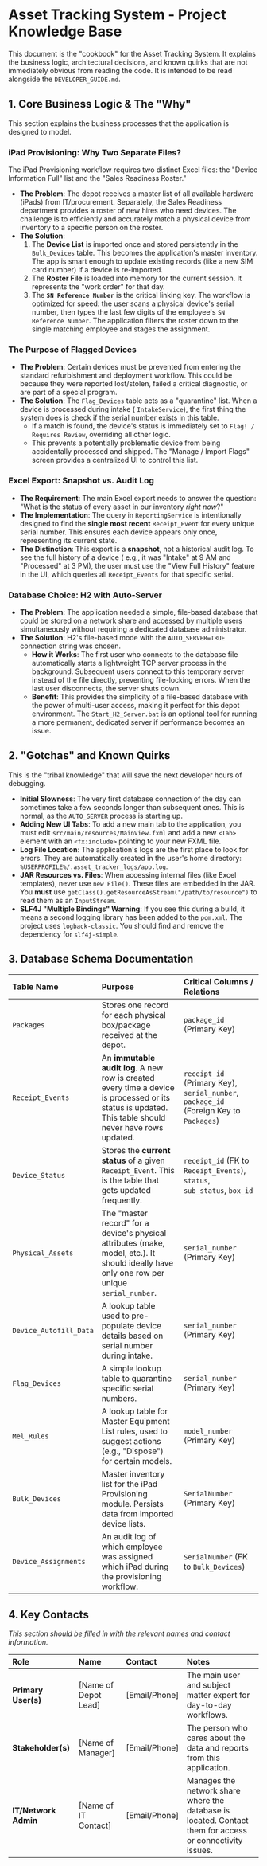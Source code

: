 # Asset Tracking System - Project Knowledge Base

This document is the "cookbook" for the Asset Tracking System. It explains the business logic, architectural decisions,
and known quirks that are not immediately obvious from reading the code. It is intended to be read alongside the
`DEVELOPER_GUIDE.md`.

## 1. Core Business Logic & The "Why"

This section explains the business processes that the application is designed to model.

### iPad Provisioning: Why Two Separate Files?

The iPad Provisioning workflow requires two distinct Excel files: the "Device Information Full" list and the "Sales
Readiness Roster."

- **The Problem**: The depot receives a master list of all available hardware (iPads) from IT/procurement. Separately,
  the Sales Readiness department provides a roster of new hires who need devices. The challenge is to efficiently and
  accurately match a physical device from inventory to a specific person on the roster.
- **The Solution**:
    1. The **Device List** is imported once and stored persistently in the `Bulk_Devices` table. This becomes the
       application's master inventory. The app is smart enough to update existing records (like a new SIM card number)
       if a device is re-imported.
    2. The **Roster File** is loaded into memory for the current session. It represents the "work order" for that day.
    3. The **`SN Reference Number`** is the critical linking key. The workflow is optimized for speed: the user scans a
       physical device's serial number, then types the last few digits of the employee's `SN Reference Number`. The
       application filters the roster down to the single matching employee and stages the assignment.

### The Purpose of Flagged Devices

- **The Problem**: Certain devices must be prevented from entering the standard refurbishment and deployment workflow.
  This could be because they were reported lost/stolen, failed a critical diagnostic, or are part of a special program.
- **The Solution**: The `Flag_Devices` table acts as a "quarantine" list. When a device is processed during intake (
  `IntakeService`), the first thing the system does is check if the serial number exists in this table.
    - If a match is found, the device's status is immediately set to `Flag! / Requires Review`, overriding all other
      logic.
    - This prevents a potentially problematic device from being accidentally processed and shipped. The "Manage / Import
      Flags" screen provides a centralized UI to control this list.

### Excel Export: Snapshot vs. Audit Log

- **The Requirement**: The main Excel export needs to answer the question: "What is the status of every asset in our
  inventory *right now*?"
- **The Implementation**: The query in `ReportingService` is intentionally designed to find the **single most recent**
  `Receipt_Event` for every unique serial number. This ensures each device appears only once, representing its current
  state.
- **The Distinction**: This export is a **snapshot**, not a historical audit log. To see the full history of a device (
  e.g., it was "Intake" at 9 AM and "Processed" at 3 PM), the user must use the "View Full History" feature in the UI,
  which queries all `Receipt_Events` for that specific serial.

### Database Choice: H2 with Auto-Server

- **The Problem**: The application needed a simple, file-based database that could be stored on a network share and
  accessed by multiple users simultaneously without requiring a dedicated database administrator.
- **The Solution**: H2's file-based mode with the `AUTO_SERVER=TRUE` connection string was chosen.
    - **How it Works**: The first user who connects to the database file automatically starts a lightweight TCP server
      process in the background. Subsequent users connect to this temporary server instead of the file directly,
      preventing file-locking errors. When the last user disconnects, the server shuts down.
    - **Benefit**: This provides the simplicity of a file-based database with the power of multi-user access, making it
      perfect for this depot environment. The `Start_H2_Server.bat` is an optional tool for running a more permanent,
      dedicated server if performance becomes an issue.

## 2. "Gotchas" and Known Quirks

This is the "tribal knowledge" that will save the next developer hours of debugging.

- **Initial Slowness**: The very first database connection of the day can sometimes take a few seconds longer than
  subsequent ones. This is normal, as the `AUTO_SERVER` process is starting up.
- **Adding New UI Tabs**: To add a new main tab to the application, you must edit `src/main/resources/MainView.fxml` and
  add a new `<Tab>` element with an `<fx:include>` pointing to your new FXML file.
- **Log File Location**: The application's logs are the first place to look for errors. They are automatically created
  in the user's home directory: `%USERPROFILE%/.asset_tracker_logs/app.log`.
- **JAR Resources vs. Files**: When accessing internal files (like Excel templates), never use `new File()`. These files
  are embedded in the JAR. You **must** use `getClass().getResourceAsStream("/path/to/resource")` to read them as an
  `InputStream`.
- **SLF4J "Multiple Bindings" Warning**: If you see this during a build, it means a second logging library has been
  added to the `pom.xml`. The project uses `logback-classic`. You should find and remove the dependency for
  `slf4j-simple`.

## 3. Database Schema Documentation

| Table Name             | Purpose                                                                                                                                                | Critical Columns / Relations                                                          |
|:-----------------------|:-------------------------------------------------------------------------------------------------------------------------------------------------------|:--------------------------------------------------------------------------------------|
| `Packages`             | Stores one record for each physical box/package received at the depot.                                                                                 | `package_id` (Primary Key)                                                            |
| `Receipt_Events`       | An **immutable audit log**. A new row is created every time a device is processed or its status is updated. This table should never have rows updated. | `receipt_id` (Primary Key), `serial_number`, `package_id` (Foreign Key to `Packages`) |
| `Device_Status`        | Stores the **current status** of a given `Receipt_Event`. This is the table that gets updated frequently.                                              | `receipt_id` (FK to `Receipt_Events`), `status`, `sub_status`, `box_id`               |
| `Physical_Assets`      | The "master record" for a device's physical attributes (make, model, etc.). It should ideally have only one row per unique `serial_number`.            | `serial_number` (Primary Key)                                                         |
| `Device_Autofill_Data` | A lookup table used to pre-populate device details based on serial number during intake.                                                               | `serial_number` (Primary Key)                                                         |
| `Flag_Devices`         | A simple lookup table to quarantine specific serial numbers.                                                                                           | `serial_number` (Primary Key)                                                         |
| `Mel_Rules`            | A lookup table for Master Equipment List rules, used to suggest actions (e.g., "Dispose") for certain models.                                          | `model_number` (Primary Key)                                                          |
| `Bulk_Devices`         | Master inventory list for the iPad Provisioning module. Persists data from imported device lists.                                                      | `SerialNumber` (Primary Key)                                                          |
| `Device_Assignments`   | An audit log of which employee was assigned which iPad during the provisioning workflow.                                                               | `SerialNumber` (FK to `Bulk_Devices`)                                                 |

## 4. Key Contacts

*This section should be filled in with the relevant names and contact information.*

| Role                 | Name                 | Contact       | Notes                                                                                                    |
|:---------------------|:---------------------|:--------------|:---------------------------------------------------------------------------------------------------------|
| **Primary User(s)**  | [Name of Depot Lead] | [Email/Phone] | The main user and subject matter expert for day-to-day workflows.                                        |
| **Stakeholder(s)**   | [Name of Manager]    | [Email/Phone] | The person who cares about the data and reports from this application.                                   |
| **IT/Network Admin** | [Name of IT Contact] | [Email/Phone] | Manages the network share where the database is located. Contact them for access or connectivity issues. |